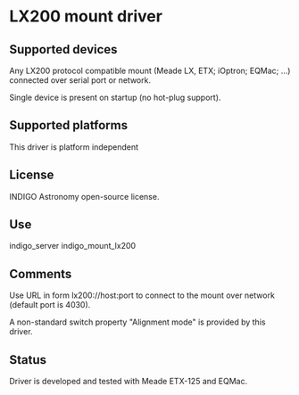 # LX200 mount driver

## Supported devices

Any LX200 protocol compatible mount (Meade LX, ETX; iOptron; EQMac; ...) connected over serial port or network.

Single device is present on startup (no hot-plug support).

## Supported platforms

This driver is platform independent

## License

INDIGO Astronomy open-source license.

## Use

indigo_server indigo_mount_lx200

## Comments

Use URL in form lx200://host:port to connect to the mount over network (default port is 4030).

A non-standard switch property "Alignment mode" is provided by this driver. 

## Status

Driver is developed and tested with Meade ETX-125 and EQMac.

